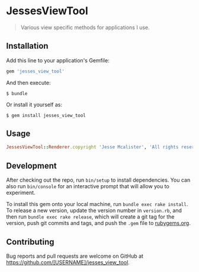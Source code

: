 # JessesViewTool

> Various view specific methods for applications I use.

## Installation

Add this line to your application's Gemfile:

```ruby
gem 'jesses_view_tool'
```

And then execute:

    $ bundle

Or install it yourself as:

    $ gem install jesses_view_tool

## Usage

```ruby
JessesViewTool::Renderer.copyright 'Jesse Mcalister', 'All rights reserved'
```

## Development

After checking out the repo, run `bin/setup` to install dependencies. You can also run `bin/console` for an interactive prompt that will allow you to experiment.

To install this gem onto your local machine, run `bundle exec rake install`. To release a new version, update the version number in `version.rb`, and then run `bundle exec rake release`, which will create a git tag for the version, push git commits and tags, and push the `.gem` file to [rubygems.org](https://rubygems.org).

## Contributing

Bug reports and pull requests are welcome on GitHub at https://github.com/[USERNAME]/jesses_view_tool.

